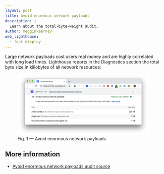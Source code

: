 ```yaml
---
layout: post
title: Avoid enormous network payloads
description: |
  Learn about the total-byte-weight audit.
author: megginkearney
web_lighthouse:
  - font display
---
```


Large network payloads cost users real money and are highly correlated with long load times.
Lighthouse reports in the Diagnostics section the total byte size in killobytes of all network resources: 

<figure class="w-figure">
  <img class="w-screenshot w-screenshot--filled" src="total-byte-weight.png" alt="Lighthouse: Avoid enormous network payloads">
  <figcaption class="w-figcaption">
    Fig. 1 — Avoid enormous network payloads
  </figcaption>
</figure>

## More information

- [Avoid enormous network payloads audit source](https://github.com/GoogleChrome/lighthouse/blob/master/lighthouse-core/audits/byte-efficiency/total-byte-weight.js)